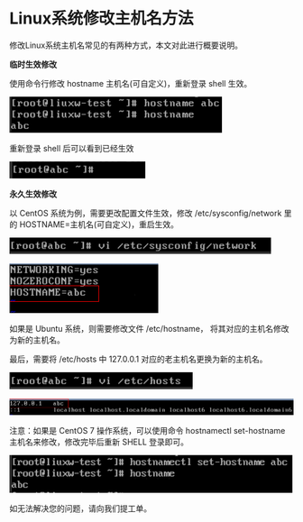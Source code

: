 # Linux系统修改主机名方法



修改Linux系统主机名常见的有两种方式，本文对此进行概要说明。



**临时生效修改**

使用命令行修改 hostname 主机名(可自定义)，重新登录 shell 生效。

![](https://github.com/jdcloudcom/cn/blob/cn-VirtualMachine-Linux/image/Elastic-Compute/Virtual-Machine/Linux/Linux%E7%B3%BB%E7%BB%9F%E4%BF%AE%E6%94%B9%E4%B8%BB%E6%9C%BA%E5%90%8D%E6%96%B9%E6%B3%9501.png)

重新登录 shell 后可以看到已经生效

![](https://github.com/jdcloudcom/cn/blob/cn-VirtualMachine-Linux/image/Elastic-Compute/Virtual-Machine/Linux/Linux%E7%B3%BB%E7%BB%9F%E4%BF%AE%E6%94%B9%E4%B8%BB%E6%9C%BA%E5%90%8D%E6%96%B9%E6%B3%9502.png)

**永久生效修改**

以 CentOS 系统为例，需要更改配置文件生效，修改 /etc/sysconfig/network 里的 HOSTNAME=主机名(可自定义)，重启生效。

![](https://github.com/jdcloudcom/cn/blob/cn-VirtualMachine-Linux/image/Elastic-Compute/Virtual-Machine/Linux/Linux%E7%B3%BB%E7%BB%9F%E4%BF%AE%E6%94%B9%E4%B8%BB%E6%9C%BA%E5%90%8D%E6%96%B9%E6%B3%9503.png)

![](https://github.com/jdcloudcom/cn/blob/cn-VirtualMachine-Linux/image/Elastic-Compute/Virtual-Machine/Linux/Linux%E7%B3%BB%E7%BB%9F%E4%BF%AE%E6%94%B9%E4%B8%BB%E6%9C%BA%E5%90%8D%E6%96%B9%E6%B3%9504.png)

如果是 Ubuntu 系统，则需要修改文件 /etc/hostname， 将其对应的主机名修改为新的主机名。

最后，需要将 /etc/hosts 中 127.0.0.1 对应的老主机名更换为新的主机名。

![](https://github.com/jdcloudcom/cn/blob/cn-VirtualMachine-Linux/image/Elastic-Compute/Virtual-Machine/Linux/Linux%E7%B3%BB%E7%BB%9F%E4%BF%AE%E6%94%B9%E4%B8%BB%E6%9C%BA%E5%90%8D%E6%96%B9%E6%B3%9505.png)

![](https://github.com/jdcloudcom/cn/blob/cn-VirtualMachine-Linux/image/Elastic-Compute/Virtual-Machine/Linux/Linux%E7%B3%BB%E7%BB%9F%E4%BF%AE%E6%94%B9%E4%B8%BB%E6%9C%BA%E5%90%8D%E6%96%B9%E6%B3%9506.png)

注意：如果是 CentOS 7 操作系统，可以使用命令 hostnamectl set-hostname 主机名来修改，修改完毕后重新 SHELL 登录即可。

![](https://github.com/jdcloudcom/cn/blob/cn-VirtualMachine-Linux/image/Elastic-Compute/Virtual-Machine/Linux/Linux%E7%B3%BB%E7%BB%9F%E4%BF%AE%E6%94%B9%E4%B8%BB%E6%9C%BA%E5%90%8D%E6%96%B9%E6%B3%9507.png)

如无法解决您的问题，请向我们提工单。